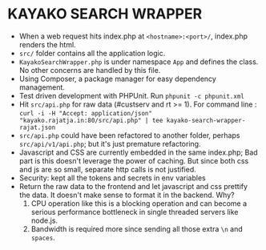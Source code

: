 # KAYAKO SEARCH WRAPPER

  - When a web request hits index.php at `<hostname>:<port>/`, index.php renders the html.
  - `src/` folder contains all the application logic.
  - `KayakoSearchWrapper.php` is under namespace `App` and defines the class. No other concerns are handled by this file.
  - Using Composer, a package manager for easy dependency management.
  - Test driven development with PHPUnit. Run `phpunit -c phpunit.xml`
  - Hit `src/api.php` for raw data (#custserv and rt >= 1). For command line : `curl -i -H "Accept: application/json" "kayako.rajatja.in:80/src/api.php" | tee kayako-search-wrapper-rajat.json`
  - `src/api.php` could have been refactored to another folder, perhaps `src/api/v1/api.php`; but it's just premature refactoring.
  - Javascript and CSS are currently embedded in the same index.php; Bad part is this doesn't leverage the power of caching. But since both css and js are so small, separate http calls is not justified.
  - Security: kept all the tokens and secrets in env variables
  - Return the raw data to the frontend and let javascript and css prettify the data. It doesn't make sense to format it in the backend. Why?
      1. CPU operation like this is a blocking operation and can become a serious performance bottleneck in single threaded servers like node.js.
      2. Bandwidth is required more since sending all those extra `\n` and `spaces`.
